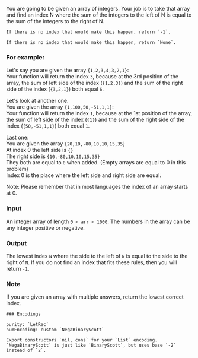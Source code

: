 You are going to be given an array of integers. Your job is to take that array and find an index N where the sum of the integers to the left of N is equal to the sum of the integers to the right of N.

```if-not:rust
If there is no index that would make this happen, return `-1`.
```

```if:rust
If there is no index that would make this happen, return `None`.
```

### For example:

Let's say you are given the array `{1,2,3,4,3,2,1}`:  
Your function will return the index `3`, because at the 3rd position of the array, the sum of left side of the index (`{1,2,3}`) and the sum of the right side of the index (`{3,2,1}`) both equal `6`.


Let's look at another one.  
You are given the array `{1,100,50,-51,1,1}`:  
Your function will return the index `1`, because at the 1st position of the array, the sum of left side of the index (`{1}`) and the sum of the right side of the index (`{50,-51,1,1}`) both equal `1`.

Last one:  
You are given the array `{20,10,-80,10,10,15,35}`  
At index 0 the left side is `{}`  
The right side is `{10,-80,10,10,15,35}`  
They both are equal to `0` when added. (Empty arrays are equal to 0 in this problem)  
Index 0 is the place where the left side and right side are equal.  

Note: Please remember that in most languages the index of an array starts at 0.

### Input

An integer array of length `0 < arr < 1000`. The numbers in the array can be any integer positive or negative.

### Output

The lowest index `N` where the side to the left of `N` is equal to the side to the right of `N`. If you do not find an index that fits these rules, then you will return `-1`.

### Note

If you are given an array with multiple answers, return the lowest correct index.  

~~~if:lambdacalc
### Encodings

purity: `LetRec`  
numEncoding: custom `NegaBinaryScott`  

Export constructors `nil, cons` for your `List` encoding.  
`NegaBinaryScott` is just like `BinaryScott`, but uses base `-2` instead of `2`.
~~~
